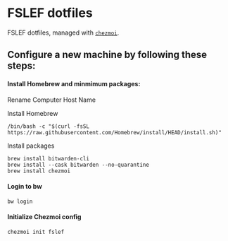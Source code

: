 # FSLEF dotfiles

FSLEF dotfiles, managed with [`chezmoi`](https://github.com/twpayne/chezmoi).

## Configure a new machine by following these steps:

#### Install Homebrew and minmimum packages:

Rename Computer Host Name

Install Homebrew
``` shell
/bin/bash -c "$(curl -fsSL https://raw.githubusercontent.com/Homebrew/install/HEAD/install.sh)"
```

Install packages
``` shell
brew install bitwarden-cli
brew install --cask bitwarden --no-quarantine
brew install chezmoi
```

#### Login to bw
``` shell
bw login
```

#### Initialize Chezmoi config
```
chezmoi init fslef
```

